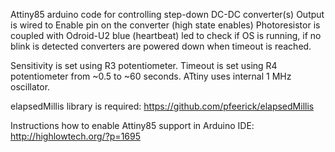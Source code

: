 Attiny85 arduino code for controlling step-down DC-DC converter(s)
Output is wired to Enable pin on the converter (high state enables)
Photoresistor is coupled with Odroid-U2 blue (heartbeat) led to check if OS is running,
if no blink is detected converters are powered down when timeout is reached.

Sensitivity is set using R3 potentiometer.
Timeout is set using R4 potentiometer from ~0.5 to ~60 seconds.
ATtiny uses internal 1 MHz oscillator.

elapsedMillis library is required: https://github.com/pfeerick/elapsedMillis

Instructions how to enable Attiny85 support in Arduino IDE: http://highlowtech.org/?p=1695
